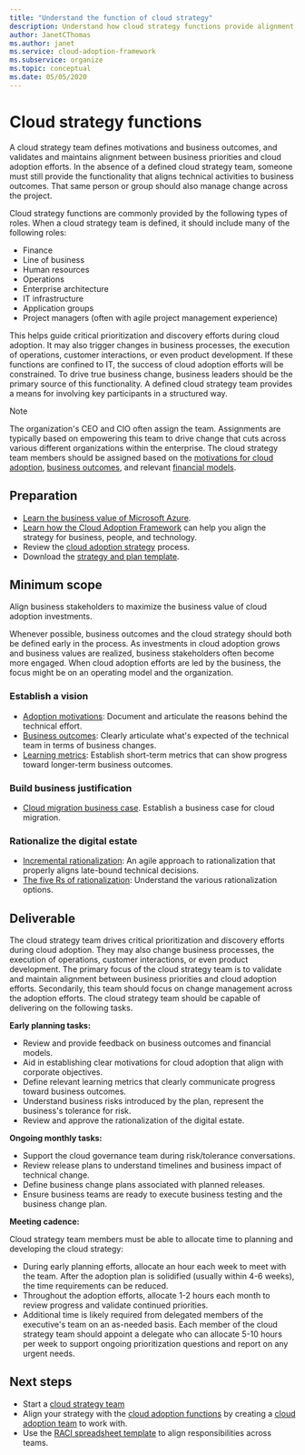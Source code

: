 ```yaml
---
title: "Understand the function of cloud strategy"
description: Understand how cloud strategy functions provide alignment between business outcomes and cloud adoption efforts.
author: JanetCThomas
ms.author: janet
ms.service: cloud-adoption-framework
ms.subservice: organize
ms.topic: conceptual
ms.date: 05/05/2020
---
```


# Cloud strategy functions

A cloud strategy team defines motivations and business outcomes, and validates and maintains alignment between business priorities and cloud adoption efforts. In the absence of a defined cloud strategy team, someone must still provide the functionality that aligns technical activities to business outcomes. That same person or group should also manage change across the project.

Cloud strategy functions are commonly provided by the following types of roles. When a cloud strategy team is defined, it should include many of the following roles:

- Finance
- Line of business
- Human resources
- Operations
- Enterprise architecture
- IT infrastructure
- Application groups
- Project managers (often with agile project management experience)

This helps guide critical prioritization and discovery efforts during cloud adoption. It may also trigger changes in business processes, the execution of operations, customer interactions, or even product development. If these functions are confined to IT, the success of cloud adoption efforts will be constrained. To drive true business change, business leaders should be the primary source of this functionality. A defined cloud strategy team provides a means for involving key participants in a structured way.

> [!NOTE]
> The organization's CEO and CIO often assign the team. Assignments are typically based on empowering this team to drive change that cuts across various different organizations within the enterprise. The cloud strategy team members should be assigned based on the [motivations for cloud adoption](../strategy/motivations.md), [business outcomes](../strategy/business-outcomes/index.md), and relevant [financial models](../strategy/financial-models.md).

## Preparation

- [Learn the business value of Microsoft Azure](https://docs.microsoft.com/learn/paths/learn-business-value-of-azure).
- [Learn how the Cloud Adoption Framework](https://docs.microsoft.com/learn/modules/microsoft-cloud-adoption-framework-for-azure) can help you align the strategy for business, people, and technology.
- Review the [cloud adoption strategy](../strategy/index.md) process.
- Download the [strategy and plan template](https://archcenter.blob.core.windows.net/cdn/fusion/readiness/Microsoft-Cloud-Adoption-Framework-Strategy-and-Plan-Template.docx).

## Minimum scope

Align business stakeholders to maximize the business value of cloud adoption investments.

Whenever possible, business outcomes and the cloud strategy should both be defined early in the process. As investments in cloud adoption grows and business values are realized, business stakeholders often become more engaged. When cloud adoption efforts are led by the business, the focus might be on an operating model and the organization.

### Establish a vision

- [Adoption motivations](../strategy/motivations.md): Document and articulate the reasons behind the technical effort.
- [Business outcomes](../strategy/business-outcomes/index.md): Clearly articulate what's expected of the technical team in terms of business changes.
- [Learning metrics](../strategy/learning-metrics.md): Establish short-term metrics that can show progress toward longer-term business outcomes.

### Build business justification

- [Cloud migration business case](../strategy/cloud-migration-business-case.md). Establish a business case for cloud migration.

### Rationalize the digital estate

- [Incremental rationalization](../digital-estate/rationalize.md): An agile approach to rationalization that properly aligns late-bound technical decisions.
- [The five Rs of rationalization](../digital-estate/5-rs-of-rationalization.md): Understand the various rationalization options.

## Deliverable

The cloud strategy team drives critical prioritization and discovery efforts during cloud adoption. They may also change business processes, the execution of operations, customer interactions, or even product development. The primary focus of the cloud strategy team is to validate and maintain alignment between business priorities and cloud adoption efforts. Secondarily, this team should focus on change management across the adoption efforts. The cloud strategy team should be capable of delivering on the following tasks.

**Early planning tasks:**

- Review and provide feedback on business outcomes and financial models.
- Aid in establishing clear motivations for cloud adoption that align with corporate objectives.
- Define relevant learning metrics that clearly communicate progress toward business outcomes.
- Understand business risks introduced by the plan, represent the business's tolerance for risk.
- Review and approve the rationalization of the digital estate.

**Ongoing monthly tasks:**

- Support the cloud governance team during risk/tolerance conversations.
- Review release plans to understand timelines and business impact of technical change.
- Define business change plans associated with planned releases.
- Ensure business teams are ready to execute business testing and the business change plan.

**Meeting cadence:**

Cloud strategy team members must be able to allocate time to planning and developing the cloud strategy:

- During early planning efforts, allocate an hour each week to meet with the team. After the adoption plan is solidified (usually within 4-6 weeks), the time requirements can be reduced.
- Throughout the adoption efforts, allocate 1-2 hours each month to review progress and validate continued priorities.
- Additional time is likely required from delegated members of the executive's team on an as-needed basis. Each member of the cloud strategy team should appoint a delegate who can allocate 5-10 hours per week to support ongoing prioritization questions and report on any urgent needs.

## Next steps

- Start a [cloud strategy team](../get-started/team/cloud-strategy.md)
- Align your strategy with the [cloud adoption functions](./cloud-adoption.md) by creating a [cloud adoption team](../get-started/team/cloud-adoption.md) to work with.
- Use the [RACI spreadsheet template](https://archcenter.blob.core.windows.net/cdn/fusion/management/raci-template.xlsx) to align responsibilities across teams.
